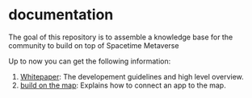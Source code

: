 # documentation
The goal of this repository is to assemble a knowledge base for the community to build on top of Spacetime Metaverse 

Up to now you can get the following information:
1. [Whitepaper](https://github.com/Spacetime-Meta/documentation/blob/main/whitepaper.md): The developement guidelines and high level overview.
2. [build on the map](https://github.com/Spacetime-Meta/documentation/blob/main/build_on_the_map.md): Explains how to connect an app to the map.
